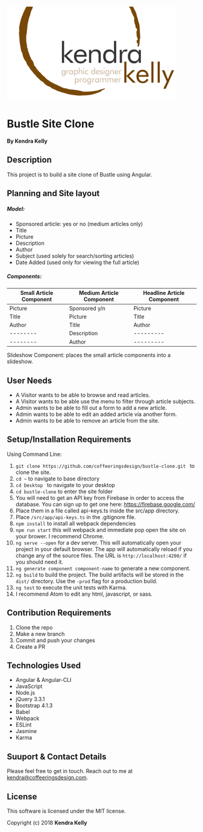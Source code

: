 ![Kendra Kelly Logo](/kkgithub.png)
# Bustle Site Clone

#### By Kendra Kelly

## Description

This project is to build a site clone of Bustle using Angular.

## Planning and Site layout

##### Model:

* Sponsored article: yes or no (medium articles only)
* Title
* Picture
* Description
* Author
* Subject (used solely for search/sorting articles)
* Date Added (used only for viewing the full article)

##### Components:

| Small Article Component | Medium Article Component | Headline Article Component|
|---------------|---------------|---------------|
| Picture | Sponsored y/n | Picture |
| Title | Picture | Title |
| Author | Title | Author |
|--------| Description |---------|
|--------| Author |---------|

Slideshow Component: places the small article components into a slideshow.

## User Needs

* A Visitor wants to be able to browse and read articles.
* A Visitor wants to be able use the menu to filter through article subjects.
* Admin wants to be able to fill out a form to add a new article.
* Admin wants to be able to edit an added article via another form.
* Admin wants to be able to remove an article from the site.


## Setup/Installation Requirements
Using Command Line:
1. ``git clone https://github.com/coffeeringsdesign/bustle-clone.git `` to clone the site.
2. ``cd ~`` to navigate to base directory
3. ``cd Desktop `` to navigate to your desktop
4. ``cd bustle-clone`` to enter the site folder
5.  You will need to get an API key from Firebase in order to access the database. You can sign up to get one here: https://firebase.google.com/
6.  Place them in a file called api-keys.ts inside the src/app directory.
7.  Place ``/src/app/api-keys.ts`` in the .gitignore file.
8. ``npm install`` to install all webpack dependencies
9. ``npm run start`` this will webpack and immediate pop open the site on your brower. I recommend Chrome.
10. `ng serve --open` for a dev server. This will automatically open your project in your default browser. The app will automatically reload if you change any of the source files. The URL is `http://localhost:4200/` if you should need it.
11. `ng generate component component-name` to generate a new component.
12. `ng build` to build the project. The build artifacts will be stored in the `dist/` directory. Use the `-prod` flag for a production build.
13. `ng test` to execute the unit tests with Karma.
14. I recommend Atom to edit any html, javascript, or sass.

## Contribution Requirements

1. Clone the repo
1. Make a new branch
1. Commit and push your changes
1. Create a PR

## Technologies Used

* Angular & Angular-CLI
* JavaScript
* Node.js
* jQuery 3.3.1
* Bootstrap 4.1.3
* Babel
* Webpack
* ESLint
* Jasmine
* Karma

## Suuport & Contact Details

Please feel free to get in touch. Reach out to me at kendra@coffeeringsdesign.com.

## License

This software is licensed under the MIT license.

Copyright (c) 2018 **Kendra Kelly**
